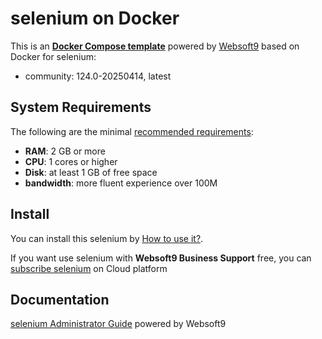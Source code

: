 # selenium on Docker  

This is an **[Docker Compose template](https://github.com/Websoft9/docker-library)** powered by [Websoft9](https://www.websoft9.com) based on Docker for selenium:


 - community:  124.0-20250414, latest


## System Requirements

The following are the minimal [recommended requirements](https://www.selenium.dev):

* **RAM**: 2 GB or more
* **CPU**: 1 cores or higher
* **Disk**: at least 1 GB of free space
* **bandwidth**: more fluent experience over 100M  

## Install

You can install this selenium by [How to use it?](https://github.com/Websoft9/docker-library#how-to-use-it).   

If you want use selenium with **Websoft9 Business Support** free, you can [subscribe selenium](https://www.websoft9.com/apps) on Cloud platform

## Documentation

[selenium Administrator Guide](https://support.websoft9.com/docs/selenium) powered by Websoft9